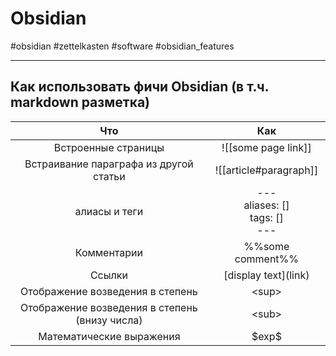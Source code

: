 # Obsidian 
#obsidian #zettelkasten #software #obsidian_features 

----------
## Как использовать фичи Obsidian (в т.ч. markdown разметка)
|Что|Как|
|:---:|:---:|
|Встроенные страницы|\!\[\[some page link\]\]|
|Встраивание параграфа из другой статьи|\!\[\[article\#paragraph\]\]|
|алиасы и теги|\---<br> aliases: \[\]<br> tags: \[\]<br> \---|
|Комментарии|\%\%some comment\%\%|
|Ссылки|\[display text\]\(link\)|
|Отображение возведения в степень|\<sup\>|
|Отображение возведения в степень (внизу числа)|\<sub\>|
|Математические выражения|\$exp\$|